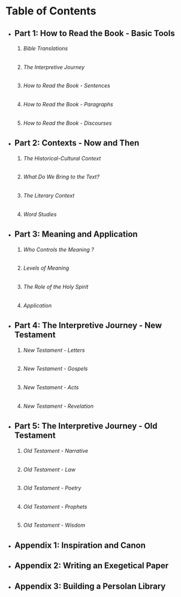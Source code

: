 # Table of Contents

- ## Part 1: How to Read the Book - Basic Tools
  
  1. ###### Bible Translations
  
  2. ###### The Interpretive Journey
  
  3. ###### How to Read the Book - Sentences
  
  4. ###### How to Read the Book - Paragraphs
  
  5. ###### How to Read the Book - Discourses

- ## Part 2: Contexts - Now and Then
  
  1. ###### The Historical-Cultural Context
  
  2. ###### What Do We Bring to the Text?
  
  3. ###### The Literary Context
  
  4. ###### Word Studies

- ## Part 3: Meaning and Application
  
  1. ###### Who Controls the Meaning ?
  
  2. ###### Levels of Meaning
  
  3. ###### The Role of the Holy Spirit
  
  4. ###### Application

- ## Part 4: The Interpretive Journey - New Testament
  
  1. ###### New Testament - Letters
  
  2. ###### New Testament - Gospels
  
  3. ###### New Testament - Acts
  
  4. ###### New Testament - Revelation

- ## Part 5: The Interpretive Journey - Old Testament
  
  1. ###### Old Testament - Narrative
  
  2. ###### Old Testament - Law
  
  3. ###### Old Testament - Poetry
  
  4. ###### Old Testament - Prophets
  
  5. ###### Old Testament - Wisdom

- ## Appendix 1: Inspiration and Canon

- ## Appendix 2: Writing an Exegetical Paper

- ## Appendix 3: Building a Persolan Library
